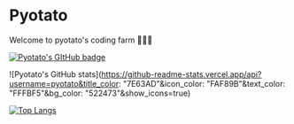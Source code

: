 # Pyotato

Welcome to pyotato's coding farm 🥑🥔🥕

[![Pyotato's GItHub badge](https://img.shields.io/badge/1st%20%20badge-firstbadge-lavender)](https://github.com/pyotato/github-readme-stats)
  

![Pyotato's GitHub stats](https://github-readme-stats.vercel.app/api?username=pyotato&title_color: "7E63AD"&icon_color: "FAF89B"&text_color: "FFFBF5"&bg_color: "522473"&show_icons=true)


[![Top Langs](https://github-readme-stats.vercel.app/api/top-langs/?username=pyotato&layout=compact)](https://github.com/pyotato/github-readme-stats)